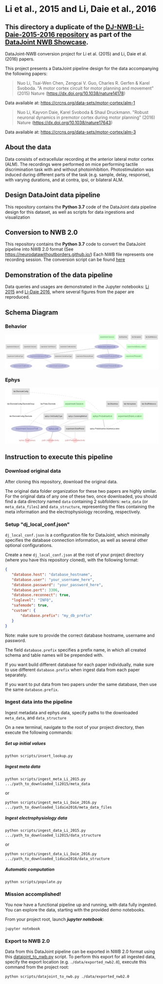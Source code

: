 # Li et al., 2015 and Li, Daie et al., 2016

## This directory a duplicate of the [DJ-NWB-Li-Daie-2015-2016 repository](https://github.com/datajoint-company/DJ-NWB-Li-Daie-2015-2016) as part of the [DataJoint NWB Showcase](https://github.com/datajoint-company/DataJoint-NWB-showcase).

DataJoint-NWB conversion project for Li et al. (2015) and Li, Daie et al. (2016) papers.
 
This project presents a DataJoint pipeline design for the data accompanying the following papers:

>Nuo Li, Tsai-Wen Chen, Zengcai V. Guo, Charles R. Gerfen & Karel Svoboda. "A motor cortex circuit for motor planning and movement" (2015) Nature (https://dx.doi.org/10.1038/nature14178)

Data available at: https://crcns.org/data-sets/motor-cortex/alm-1

>Nuo Li, Kayvon Daie, Karel Svoboda & Shaul Druckmann. "Robust neuronal dynamics in premotor cortex during motor planning" (2016) Nature (https://dx.doi.org/10.1038/nature17643)

Data available at: https://crcns.org/data-sets/motor-cortex/alm-3

## About the data
Data consists of extracellular recording at the anterior lateral motor cortex (ALM). 
The recordings were performed on mice performing tactile discrimination task with and without photoinhibition. 
Photostimulation was induced during different parts of the task (e.g. sample, delay, response), with varying durations, and at contra, ipsi, or bilateral ALM.  

## Design DataJoint data pipeline 
This repository contains the **Python 3.7** code of the DataJoint data pipeline design for this dataset, as well as scripts for data ingestions and visualization

## Conversion to NWB 2.0
This repository contains the **Python 3.7** code to convert the DataJoint pipeline into NWB 2.0 format (See https://neurodatawithoutborders.github.io/)
Each NWB file represents one recording session. The conversion script can be found [here](scripts/datajoint_to_nwb.py)

## Demonstration of the data pipeline
Data queries and usages are demonstrated in the Jupyter notebooks: [Li 2015](notebooks/Li-2015-examples.ipynb)
 and [Li-Daie 2016](notebooks/Li-Daie-2016-examples.ipynb), where several figures from the paper are reproduced. 

## Schema Diagram
### Behavior
![ERD of the behavior data pipeline](images/behavior_erd.png)

### Ephys
![ERD of the ephys data pipeline](images/ephys_erd.png)

## Instruction to execute this pipeline

### Download original data 

After cloning this repository, download the original data.
 
The original data folder organization for these two papers are highly similar.
For the original data of any one of these two, once downloaded, you should find a data directory
named `data` containing 2 subfolders: `meta_data` (or `meta_data_files`) and `data_structure`, 
representing the files containing the meta information and the electrophysiology recording, respectively.
 
### Setup "dj_local_conf.json"

`dj_local_conf.json` is a configuration file for DataJoint, which minimally specifies the
 database connection information, as well as several other optional configurations.
 
 Create a new `dj_local_conf.json` at the root of your project directory (where you have this repository cloned),
  with the following format:
 
 ```json
{
    "database.host": "database_hostname",
    "database.user": "your_username_here",
	"database.password": "your_password_here",
    "database.port": 3306,
    "database.reconnect": true,
    "loglevel": "INFO",
    "safemode": true,
    "custom": {
	    "database.prefix": "my_db_prefix"
    }
}
```

Note: make sure to provide the correct database hostname, username and password.

The field `database.prefix` specifies a prefix name, in which all created schema and table names will be prepended with.

If you want build different database for each paper individually, make sure to use different `database.prefix` 
when ingest data from each paper separately.

If you want to put data from two papers under the same database, then use the same `database.prefix`.

### Ingest data into the pipeline

Ingest metadata and ephys data, specify paths to the downloaded `meta_data`, and `data_structure`

On a new terminal, navigate to the root of your project directory, then execute the following commands:

##### Set up initial values
```
python scripts/insert_lookup.py
```

##### Ingest meta data
```
python scripts/ingest_meta_Li_2015.py .../path_to_downloaded_li2015/meta_data
```
or
```
python scripts/ingest_meta_Li_Daie_2016.py .../path_to_downloaded_lidaie2016/meta_data_files
```
##### Ingest electrophysiology data
```
python scripts/ingest_data_Li_2015.py .../path_to_downloaded_li2015/data_structure
```
or
```
python scripts/ingest_data_Li_Daie_2016.py .../path_to_downloaded_lidaie2016/data_structure
```
##### Automatic computation
```
python scripts/populate.py
```

### Mission accomplished!
You now have a functional pipeline up and running, with data fully ingested.
 You can explore the data, starting with the provided demo notebooks.
 
From your project root, launch ***jupyter notebook***:
```
jupyter notebook
```

### Export to NWB 2.0
Data from this DataJoint pipeline can be exported in NWB 2.0 format using this [datajoint_to_nwb.py](pipeline/export/datajoint_to_nwb.py) script. 
To perform this export for all ingested data, specify the export location (e.g. `./data/exported_nwb2.0`), execute this command from the project root:

```
python scripts/datajoint_to_nwb.py ./data/exported_nwb2.0
```





